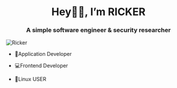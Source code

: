 <h1 align="center">Hey👋🏻, I’m RICKER</h1>
<h3 align="center">A simple software engineer & security researcher</h3>
<p align="left">
<img src="https://github-profile-trophy.vercel.app/?username=drary00&theme=radical" alt="Ricker">
</p>

- 📱Application Developer

- 💻Frontend Developer

- 🐧Linux USER
